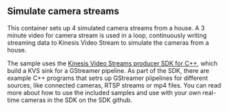 ## Simulate camera streams

This container sets up 4 simulated camera streams from a house. A 3 minute video for camera stream is used in a loop, continuously writing streaming data to Kinesis Video Stream to simulate the cameras from a house.

The sample uses the [Kinesis Video Streams producer SDK for C++](https://github.com/awslabs/amazon-kinesis-video-streams-producer-sdk-cpp), which build a KVS sink for a GStreamer pipeline. As part of the SDK, there are example C++ programs that setrs up GStreamer piipelines for different sources, like connected cameras, RTSP streams or mp4 files. You can read more about how to use the included samples and use with your own real-time cameras in the SDK on the SDK github.
